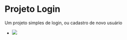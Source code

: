 <h1>Projeto Login</h1>

<p>Um projeto simples de login, ou cadastro de novo usuário</p>

- <a href="https://felipeaugustofialho.github.io/Project-Login/"> <img src="https://img.shields.io/badge/website-000000?style=for-the-badge&logo=About.me&logoColor=white"/><a/>
